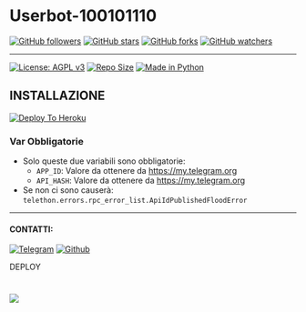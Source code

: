 # Userbot-100101110

[![GitHub followers](https://img.shields.io/github/followers/100101110?label=Followers&style=social)](https://github.com/100101110?tab=followers)
[![GitHub stars](https://img.shields.io/github/stars/100101110/userbot-100101110?style=social)](https://github.com/100101110/userbot-100101110/stars/)
[![GitHub forks](https://img.shields.io/github/forks/100101110/userbot-100101110?style=social)](https://github.com/100101110/userbot-100101110/network/members)
[![GitHub watchers](https://img.shields.io/github/watchers/100101110/userbot-100101110?style=social)](https://github.com/100101110/userbot-100101110/watchers/)

***

[![License: AGPL v3](https://img.shields.io/badge/License-AGPL%20v3-green.svg)](https://www.gnu.org/licenses/agpl-3.0)
[![Repo Size](https://img.shields.io/github/repo-size/100101110/userbot-100101110)](https://github.com/100101110/userbot-100101110 "userbot-10010101110")
[![Made in Python](https://img.shields.io/badge/Made%20in-python-red.svg)](https://www.python.org/)

## INSTALLAZIONE

[![Deploy To Heroku](https://www.herokucdn.com/deploy/button.svg)](https://heroku.com/deploy)

### Var Obbligatorie

- Solo queste due variabili sono obbligatorie:
  - `APP_ID`: Valore da ottenere da <https://my.telegram.org>
  - `API_HASH`: Valore da ottenere da <https://my.telegram.org>
- Se non ci sono causerà: `telethon.errors.rpc_error_list.ApiIdPublishedFloodError`

***

#### CONTATTI:

[![Telegram](https://img.shields.io/badge/TG-%20@IOOIOIIIO-orange.svg)](https://t.me/IOOIOIIIO)
[![Github](https://img.shields.io/badge/Github-%20100101110-purple.svg)](https://github.com/100101110)


DEPLOY

# <a href="https://heroku.com/deploy?template=https://github.com/nastinearubot/userbot-100101110"><img src="https://raw.githubusercontent.com/indianbhaiya/IndianBot/master/.github/button%20(8).png"></a>

